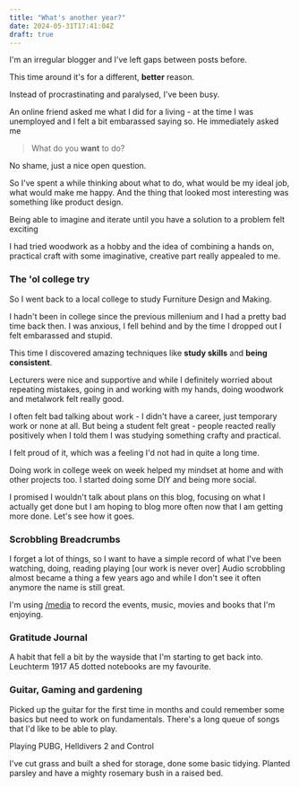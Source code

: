 ```yaml
---
title: "What's another year?"
date: 2024-05-31T17:41:04Z
draft: true
---
```



I'm an irregular blogger and I've left gaps between posts before.

This time around it's for a different, **better** reason.

Instead of procrastinating and paralysed, I've been busy.

An online friend asked me what I did for a living - at the time I was unemployed and I felt a bit embarassed saying so.
He immediately asked me 
>What do you **want** to do? 

No shame, just a nice open question.

So I've spent a while thinking about what to do, what would be my ideal job, what would make me happy.
And the thing that looked most interesting was something like product design.

Being able to imagine and iterate until you have a solution to a problem felt exciting

I had tried woodwork as a hobby and the idea of combining a hands on, practical craft with some imaginative, creative part really appealed to me.


### The 'ol college try

So I went back to a local college to study Furniture Design and Making. 

I hadn't been in college since the previous millenium and I had a pretty bad time back then. I was anxious, I fell behind and by the time I dropped out I felt embarassed and stupid.

This time I discovered amazing techniques like **study skills** and **being consistent**.

Lecturers were nice and supportive and while I definitely worried about repeating mistakes, going in and working with my hands, doing woodwork and metalwork felt really good.

I often felt bad talking about work - I didn't have a career, just temporary work or none at all.
But being a student felt great - people reacted really positively when I told them I was studying something crafty and practical.

I felt proud of it, which was a feeling I'd not had in quite a long time.


Doing work in college week on week helped my mindset at home and with other projects too. I started doing some DIY and being more social. 

I promised I wouldn't talk about plans on this blog, focusing on what I actually get done but I am hoping to blog more often now that I am getting more done. Let's see how it goes.

### Scrobbling Breadcrumbs 

I forget a lot of things, so I want to have a simple record of what I've been watching, doing, reading playing [our work is never over]
Audio scrobbling almost became a thing a few years ago and while I don't see it often anymore the name is still great.

I'm using [/media](/media) to record the events, music, movies and books that I'm enjoying.


### Gratitude Journal

A habit that fell a bit by the wayside that I'm starting to get back into. Leuchterm 1917 A5 dotted notebooks are my favourite.

### Guitar, Gaming and gardening

Picked up the guitar for the first time in months and could remember some basics but need to work on fundamentals. There's a long queue of songs that I'd like to be able to play.

Playing PUBG, Helldivers 2 and Control 

I've cut grass and built a shed for storage, done some basic tidying. Planted parsley and have a mighty rosemary bush in  a raised bed.





